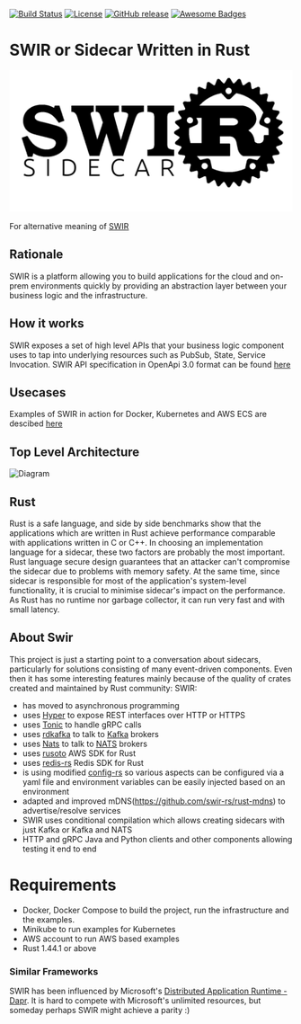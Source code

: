 [![Build Status](https://travis-ci.com/swir-rs/swir.svg?branch=master)](https://travis-ci.com/swir-rs/swir)
[![License](https://img.shields.io/badge/License-Apache%202.0-blue.svg)](https://opensource.org/licenses/Apache-2.0)
[![GitHub release](https://img.shields.io/github/release/swir-rs/swir.svg)](https://GitHub.com/Naereen/StrapDown.js/releases/)
[![Awesome Badges](https://img.shields.io/badge/badges-awesome-green.svg)](https://swir.rs)

# SWIR or Sidecar Written in Rust


![](graphics/swir_logo_sidecar.png)


For alternative meaning of [SWIR](https://en.pons.com/translate/polish-english/swir)

## Rationale
SWIR is a platform allowing you to build applications for the cloud and on-prem environments quickly by providing an abstraction layer between your business logic and the infrastructure. 

## How it works
SWIR exposes a set of high level APIs that your business logic component uses to tap into underlying resources such as PubSub, State, Service Invocation. SWIR API specification in OpenApi 3.0 format can be found [here](https://editor.swagger.io/?url=https://raw.githubusercontent.com/swir-rs/swir/master/open_api/client_api.yaml)

## Usecases 
Examples of SWIR in action for Docker, Kubernetes and AWS ECS are descibed [here](swir_in_action_examples/README.md)

## Top Level Architecture
![Diagram](./graphics/swir_architecture.png)


## Rust
Rust is a safe language, and side by side benchmarks show that the applications which are written in Rust achieve performance comparable with applications written in C or C++. In choosing an implementation language for a sidecar, these two factors are probably the most important. Rust language secure design guarantees that an attacker can't compromise the sidecar due to problems with memory safety. At the same time, since sidecar is responsible for most of the application's system-level functionality, it is crucial to minimise sidecar's impact on the performance. As Rust has no runtime nor garbage collector, it can run very fast and with small latency.


## About Swir
This project is just a starting point to a conversation about sidecars, particularly for solutions consisting of many event-driven components. Even then it has some interesting features mainly because of the quality of crates created and maintained by Rust community:
SWIR:
 - has moved to asynchronous programming
 - uses [Hyper](https://hyper.rs/) to expose REST interfaces over HTTP or HTTPS  
 - uses [Tonic](https://docs.rs/tonic/0.1.1/tonic/index.html) to handle gRPC calls  
 - uses [rdkafka](https://github.com/fede1024/rust-rdkafka) to talk to [Kafka](https://kafka.apache.org/) brokers  
 - uses [Nats](https://github.com/jedisct1/rust-nats) to talk to [NATS](https://nats.io) brokers  
 - uses [rusoto](https://github.com/rusoto/rusoto) AWS SDK for Rust   
 - uses [redis-rs](https://github.com/mitsuhiko/redis-rs) Redis SDK for Rust  
 - is using modified [config-rs](https://github.com/swir-rs/config-rs) so various aspects can be configured via a yaml file and environment variables can be easily injected based on an   environment  
 - adapted and improved mDNS(https://github.com/swir-rs/rust-mdns) to advertise/resolve services  
 - SWIR uses conditional compilation which allows creating sidecars with just Kafka or Kafka and NATS  
 - HTTP and gRPC Java and Python clients and other components allowing testing it end to end  

   
# Requirements
- Docker, Docker Compose to build the project, run the infrastructure and the examples. 
- Minikube to run examples for Kubernetes
- AWS account to run AWS based examples
- Rust 1.44.1 or above


### Similar Frameworks

SWIR has been influenced by Microsoft's [Distributed Application Runtime - Dapr](https://github.com/dapr/dapr). It is hard to compete with Microsoft's unlimited resources, but someday perhaps SWIR might achieve a parity :)
